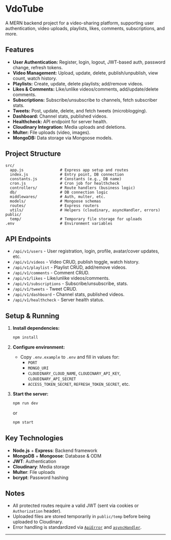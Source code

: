 # VdoTube

A MERN backend project for a video-sharing platform, supporting user authentication, video uploads, playlists, likes, comments, subscriptions, and more.

## Features

- **User Authentication:** Register, login, logout, JWT-based auth, password change, refresh tokens.
- **Video Management:** Upload, update, delete, publish/unpublish, view count, watch history.
- **Playlists:** Create, update, delete playlists; add/remove videos.
- **Likes & Comments:** Like/unlike videos/comments, add/update/delete comments.
- **Subscriptions:** Subscribe/unsubscribe to channels, fetch subscriber stats.
- **Tweets:** Post, update, delete, and fetch tweets (microblogging).
- **Dashboard:** Channel stats, published videos.
- **Healthcheck:** API endpoint for server health.
- **Cloudinary Integration:** Media uploads and deletions.
- **Multer:** File uploads (video, images).
- **MongoDB:** Data storage via Mongoose models.

## Project Structure

```
src/
  app.js                # Express app setup and routes
  index.js              # Entry point, DB connection
  constants.js          # Constants (e.g., DB name)
  cron.js               # Cron job for healthcheck
  controllers/          # Route handlers (business logic)
  db/                   # DB connection logic
  middlewares/          # Auth, multer, etc.
  models/               # Mongoose schemas
  routes/               # Express routers
  utils/                # Helpers (cloudinary, asyncHandler, errors)
public/
  temp/                 # Temporary file storage for uploads
.env                    # Environment variables
```

## API Endpoints

- `/api/v1/users` - User registration, login, profile, avatar/cover updates, etc.
- `/api/v1/videos` - Video CRUD, publish toggle, watch history.
- `/api/v1/playlist` - Playlist CRUD, add/remove videos.
- `/api/v1/comments` - Comment CRUD.
- `/api/v1/likes` - Like/unlike videos/comments.
- `/api/v1/subscriptions` - Subscribe/unsubscribe, stats.
- `/api/v1/tweets` - Tweet CRUD.
- `/api/v1/dashboard` - Channel stats, published videos.
- `/api/v1/healthcheck` - Server health status.

## Setup & Running

1. **Install dependencies:**
   ```sh
   npm install
   ```

2. **Configure environment:**
   - Copy `.env.example` to `.env` and fill in values for:
     - `PORT`
     - `MONGO_URI`
     - `CLOUDINARY_CLOUD_NAME`, `CLOUDINARY_API_KEY`, `CLOUDINARY_API_SECRET`
     - `ACCESS_TOKEN_SECRET`, `REFRESH_TOKEN_SECRET`, etc.

3. **Start the server:**
   ```sh
   npm run dev
   ```
   or
   ```sh
   npm start
   ```

## Key Technologies

- **Node.js** + **Express**: Backend framework
- **MongoDB** + **Mongoose**: Database & ODM
- **JWT**: Authentication
- **Cloudinary**: Media storage
- **Multer**: File uploads
- **bcrypt**: Password hashing

## Notes

- All protected routes require a valid JWT (sent via cookies or `Authorization` header).
- Uploaded files are stored temporarily in `public/temp` before being uploaded to Cloudinary.
- Error handling is standardized via [`ApiError`](src/utils/apiError.js) and [`asyncHandler`](src/utils/asyncHandler.js).

---